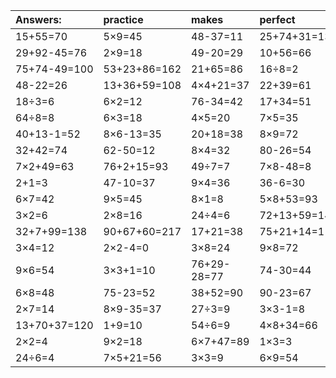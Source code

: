 | Answers: | practice | makes | perfect | ! |
| :--- | :--- | :--- | :--- | :--- |
| 15+55=70 | 5×9=45 | 48-37=11 | 25+74+31=130 | 68+6-36=38 | 
| 29+92-45=76 | 2×9=18 | 49-20=29 | 10+56=66 | 77-47=30 | 
| 75+74-49=100 | 53+23+86=162 | 21+65=86 | 16÷8=2 | 4×3+58=70 | 
| 48-22=26 | 13+36+59=108 | 4×4+21=37 | 22+39=61 | 57+15+63=135 | 
| 18÷3=6 | 6×2=12 | 76-34=42 | 17+34=51 | 9×3=27 | 
| 64÷8=8 | 6×3=18 | 4×5=20 | 7×5=35 | 6÷2=3 | 
| 40+13-1=52 | 8×6-13=35 | 20+18=38 | 8×9=72 | 77+7-63=21 | 
| 32+42=74 | 62-50=12 | 8×4=32 | 80-26=54 | 6÷3=2 | 
| 7×2+49=63 | 76+2+15=93 | 49÷7=7 | 7×8-48=8 | 7×3=21 | 
| 2+1=3 | 47-10=37 | 9×4=36 | 36-6=30 | 2×3=6 | 
| 6×7=42 | 9×5=45 | 8×1=8 | 5×8+53=93 | 18+44=62 | 
| 3×2=6 | 2×8=16 | 24÷4=6 | 72+13+59=144 | 69+58+44=171 | 
| 32+7+99=138 | 90+67+60=217 | 17+21=38 | 75+21+14=110 | 58-30=28 | 
| 3×4=12 | 2×2-4=0 | 3×8=24 | 9×8=72 | 7×7=49 | 
| 9×6=54 | 3×3+1=10 | 76+29-28=77 | 74-30=44 | 4×8=32 | 
| 6×8=48 | 75-23=52 | 38+52=90 | 90-23=67 | 40÷5=8 | 
| 2×7=14 | 8×9-35=37 | 27÷3=9 | 3×3-1=8 | 67-57=10 | 
| 13+70+37=120 | 1+9=10 | 54÷6=9 | 4×8+34=66 | 28÷7=4 | 
| 2×2=4 | 9×2=18 | 6×7+47=89 | 1×3=3 | 7×4=28 | 
| 24÷6=4 | 7×5+21=56 | 3×3=9 | 6×9=54 | 9÷1=9 | 
